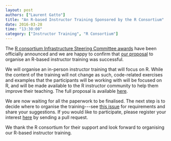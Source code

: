 ```yaml
---
layout: post
authors: ["Laurent Gatto"]
title: "An R-based Instructor Training Sponsored by the R Consortium"
date: 2016-03-28
time: "13:30:00"
category: ["Instructor Training", "R Consortium"]
---
```


The [R consortium Infrastructure Steering Committee awards](https://www.r-consortium.org/news/announcement/2016/03/r-consortium-funds-technical-initiatives-community-events-and-training)
have been officially announced and we are happy to confirm that
[our proposal](https://github.com/lgatto/SC-ICS-Proposal) to organise an
R-based instructor training was successful.

We will organise an in-person instructor training that will focus
on R. While the content of the training will not change as such,
code-related exercises and examples that the participants will be
working with will be focused on R, and will be made available to the R
instructor community to help them improve their teaching. The full
proposal is available [here](https://github.com/lgatto/SC-ICS-Proposal/blob/master/SC-ISC-proposal.md).

We are now waiting for all the paperwork to be finalised.  The next step is
to decide where to organise the training---see
[this issue](https://github.com/lgatto/SC-ICS-Proposal/issues/9) for
requirements and share your suggestions. If you would like to
participate, please register your interest
[here](https://github.com/lgatto/SC-ICS-Proposal/blob/master/participants.md)
by sending a pull request.

We thank the R consortium for their support and look forward to
organising our R-based instructor training.
